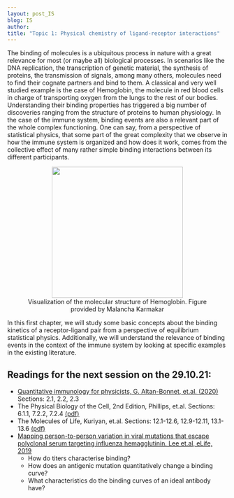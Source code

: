 ```yaml
---
layout: post_IS
blog: IS
author: 
title: "Topic 1: Physical chemistry of ligand-receptor interactions"
---
```




The binding of molecules is a ubiquitous process in nature with a great relevance for most (or maybe all) biological processes. In scenarios like the DNA replication, the transcription of genetic material, the synthesis of proteins, the transmission of signals, among many others, molecules need to find their cognate partners and bind to them. A classical and very well studied example is the case of Hemoglobin, the molecule in red blood cells in charge of transporting oxygen from the lungs to the rest of our bodies. Understanding their binding properties has triggered a big number of discoveries ranging from the structure of proteins to human physiology. In the case of the immune system, binding events are also a relevant part of the whole complex functioning. One can say, from a perspective of statistical physics, that some part of the great complexity that we observe in how the immune system is organized and how does it work, comes from the collective effect of many rather simple binding interactions between its different participants. 

<center>
<figure>
<img src= "../../../assets/images/IS/Hb_1.png" width="300px" height="auto">
<figcaption>Visualization of the molecular structure of Hemoglobin. Figure provided by Malancha Karmakar</figcaption>
</figure>
</center>
In this first chapter, we will study some basic concepts about the binding kinetics of a receptor-ligand pair from a perspective of equilibrium statistical physics. Additionally, we will understand the relevance of binding events in the context of the immune system by looking at specific examples in the existing literature.

<h2> Readings for the next session on the 29.10.21: </h2>

<ul><li> <a href="https://www.sciencedirect.com/science/article/pii/S0370157320300090">Quantitative immunology for physicists, G. Altan-Bonnet, et.al. (2020)</a> Sections: 2.1, 2.2, 2.3
	</li>
	<li> The Physical Biology of the Cell,  2nd Edition, Phillips, et.al. Sections: 6.1.1, 7.2.2, 7.2.4 <a href="{{ site.url }}/assets/files/IS/Philips_Binding.pdf">(pdf)</a>
	</li>
	<li> The Molecules of Life, Kuriyan, et.al. Sections: 12.1-12.6, 12.9-12.11, 13.1-13.6 <a href="{{ site.url }}/assets/files/IS/Kuriyan_Binding.pdf">(pdf)</a>
	</li> 
	<li> <a href= "https://elifesciences.org/articles/49324">Mapping person-to-person variation in viral mutations that escape polyclonal serum targeting influenza hemagglutinin. Lee et.al, eLife, 2019 </a>
		<ul>
			<li>
				How do titers characterise binding?
			</li>
			<li>
				How does an antigenic mutation quantitatively change a binding curve?
			</li>
			<li>
				What characteristics do the binding curves of an ideal antibody have?
			</li>
		</ul>
	</li>
</ul>